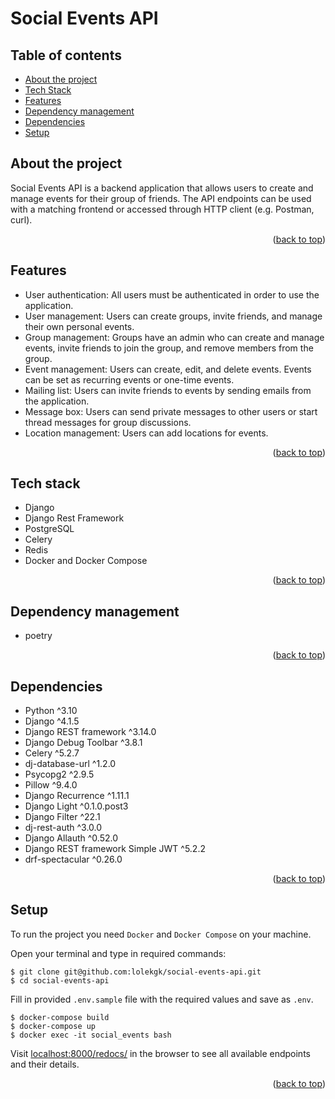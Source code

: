 # Social Events API

## Table of contents

-   [About the project](#about-the-project)
-   [Tech Stack](#tech-stack)
-   [Features](#features)
-   [Dependency management](#dependency-management)
-   [Dependencies](#dependencies)
-   [Setup](#setup)

## About the project

Social Events API is a backend application that allows users to create and manage events for their group of friends. The API endpoints can be used with a matching frontend or accessed through HTTP client (e.g. Postman, curl).

<p align="right">(<a href="#top">back to top</a>)</p>

## Features

-   User authentication: All users must be authenticated in order to use the application.
-   User management: Users can create groups, invite friends, and manage their own personal events.
-   Group management: Groups have an admin who can create and manage events, invite friends to join the group, and remove members from the group.
-   Event management: Users can create, edit, and delete events. Events can be set as recurring events or one-time events.
-   Mailing list: Users can invite friends to events by sending emails from the application.
-   Message box: Users can send private messages to other users or start thread messages for group discussions.
-   Location management: Users can add locations for events.

<p align="right">(<a href="#top">back to top</a>)</p>

## Tech stack

-   Django
-   Django Rest Framework
-   PostgreSQL
-   Celery
-   Redis
-   Docker and Docker Compose
<p align="right">(<a href="#top">back to top</a>)</p>

## Dependency management

-   poetry
<p align="right">(<a href="#top">back to top</a>)</p>

## Dependencies

-   Python ^3.10
-   Django ^4.1.5
-   Django REST framework ^3.14.0
-   Django Debug Toolbar ^3.8.1
-   Celery ^5.2.7
-   dj-database-url ^1.2.0
-   Psycopg2 ^2.9.5
-   Pillow ^9.4.0
-   Django Recurrence ^1.11.1
-   Django Light ^0.1.0.post3
-   Django Filter ^22.1
-   dj-rest-auth ^3.0.0
-   Django Allauth ^0.52.0
-   Django REST framework Simple JWT ^5.2.2
-   drf-spectacular ^0.26.0

<p align="right">(<a href="#top">back to top</a>)</p>

## Setup

To run the project you need `Docker` and `Docker Compose` on your machine.

Open your terminal and type in required commands:

```
$ git clone git@github.com:lolekgk/social-events-api.git
$ cd social-events-api
```

Fill in provided `.env.sample` file with the required values and save as `.env`.

```
$ docker-compose build
$ docker-compose up
$ docker exec -it social_events bash
```

Visit [localhost:8000/redocs/](http://localhost:8000/redocs/) in the browser to see all available endpoints and their details.

<p align="right">(<a href="#top">back to top</a>)</p>
